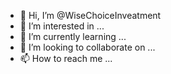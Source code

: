 - 👋 Hi, I’m @WiseChoiceInveatment
- 👀 I’m interested in ...
- 🌱 I’m currently learning ...
- 💞️ I’m looking to collaborate on ...
- 📫 How to reach me ...

<!---
WiseChoiceInveatment/WiseChoiceInveatment is a ✨ special ✨ repository because its `README.md` (this file) appears on your GitHub profile.
You can click the Preview link to take a look at your changes.
--->
